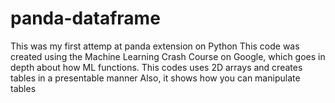 # panda-dataframe
This was my first attemp at panda extension on Python
This code was created using the Machine Learning Crash Course on Google, which goes in depth about how ML functions.
This codes uses 2D arrays and creates tables in a presentable manner
Also, it shows how you can manipulate tables 
